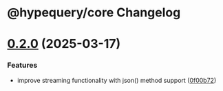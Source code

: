 # @hypequery/core Changelog

# [0.2.0](https://github.com/lureilly1/hypequery/compare/v0.1.0...v0.2.0) (2025-03-17)


### Features

* improve streaming functionality with json() method support ([0f00b72](https://github.com/lureilly1/hypequery/commit/0f00b7297d025868427e9c7b579f0b4b97703eff))
